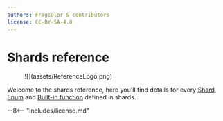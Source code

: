 ```yaml
---
authors: Fragcolor & contributors
license: CC-BY-SA-4.0
---
```


# Shards reference

<figure markdown>
  ![](assets/ReferenceLogo.png)
</figure>

Welcome to the shards reference, here you'll find details for every [Shard](./shards/), [Enum](./enums/) and [Built-in function](./functions/) defined in shards.

--8<-- "includes/license.md"
